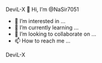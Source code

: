  DeviL-X 👋 Hi, I’m @NaSir7051
- 👀 I’m interested in ...
- 🌱 I’m currently learning ...
- 💞️ I’m looking to collaborate on ...
- 📫 How to reach me ...

<!---
NaSir7051/NaSir7051 is a ✨ special ✨ repository because its `README.md` (this file) appears on your GitHub profile.
You can click the Preview link to take a look at your changes.
---> DeviL-X

